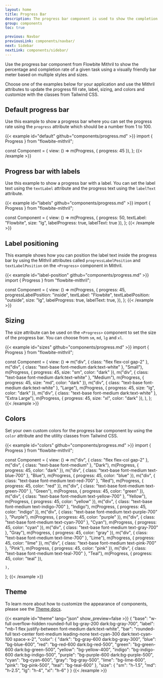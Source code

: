 ```yaml
---
layout: home
title: Progress Bar
description: The progress bar component is used to show the completion rate of a given task in the form of a filled bar where you can also add a label indicating percentage
group: components
toc: true

previous: Navbar
previousLink: components/navbar/
next: Sidebar
nextLink: components/sidebar/
---
```

Use the progress bar component from Flowbite Mithril to show the percentage and completion rate of a given task using a visually friendly bar meter based on multiple styles and sizes.

Choose one of the examples below for your application and use the Mithril attributes to update the progress fill rate, label, sizing, and colors and customize with the classes from Tailwind CSS.

## Default progress bar

Use this example to show a progress bar where you can set the progress rate using the `progress` attribute which should be a number from 1 to 100.

{{< example id="default" github="components/progress.md" >}}
import { Progress } from "flowbite-mithril";

const Component = {
  view: () =>
    m(Progress, { progress: 45 }),
};
{{< /example >}}

## Progress bar with labels

Use this example to show a progress bar with a label. You can set the label text using the `textLabel` attribute and the progress text using the `labelText` attribute.

{{< example id="labels" github="components/progress.md" >}}
import { Progress } from "flowbite-mithril";

const Component = {
  view: () =>
    m(Progress, { progress: 50, textLabel: "Flowbite", size: "lg", labelProgress: true, labelText: true }),
};
{{< /example >}}

## Label positioning

This example shows how you can position the label text inside the progress bar by using the Mithril attributes called `progressLabelPosition` and `textLabelPosition` on the `<Progress>` component in Mithril.

{{< example id="label-position" github="components/progress.md" >}}
import { Progress } from "flowbite-mithril";

const Component = {
  view: () =>
    m(Progress, {
      progress: 45,
      progressLabelPosition: "inside",
      textLabel: "Flowbite",
      textLabelPosition: "outside",
      size: "lg",
      labelProgress: true,
      labelText: true,
    }),
};
{{< /example >}}

## Sizing

The size attribute can be used on the `<Progress>` component to set the size of the progress bar. You can choose from `sm`, `md`, `lg` and `xl`.

{{< example id="sizes" github="components/progress.md" >}}
import { Progress } from "flowbite-mithril";

const Component = {
  view: () =>
    m("div", { class: "flex flex-col gap-2" },
      m("div", { class: "text-base font-medium dark:text-white" }, "Small"),
      m(Progress, { progress: 45, size: "sm", color: "dark" }),
      m("div", { class: "text-base font-medium dark:text-white" }, "Medium"),
      m(Progress, { progress: 45, size: "md", color: "dark" }),
      m("div", { class: "text-base font-medium dark:text-white" }, "Large"),
      m(Progress, { progress: 45, size: "lg", color: "dark" }),
      m("div", { class: "text-base font-medium dark:text-white" }, "Extra Large"),
      m(Progress, { progress: 45, size: "xl", color: "dark" }),
    ),
};
{{< /example >}}

## Colors

Set your own custom colors for the progress bar component by using the `color` attribute and the utility classes from Tailwind CSS.

{{< example id="colors" github="components/progress.md" >}}
import { Progress } from "flowbite-mithril";

const Component = {
  view: () =>
    m("div", { class: "flex flex-col gap-2" },
      m("div", { class: "text-base font-medium" }, "Dark"),
      m(Progress, { progress: 45, color: "dark" }),
      m("div", { class: "text-base font-medium text-blue-700" }, "Blue"),
      m(Progress, { progress: 45, color: "blue" }),
      m("div", { class: "text-base font-medium text-red-700" }, "Red"),
      m(Progress, { progress: 45, color: "red" }),
      m("div", { class: "text-base font-medium text-green-700" }, "Green"),
      m(Progress, { progress: 45, color: "green" }),
      m("div", { class: "text-base font-medium text-yellow-700" }, "Yellow"),
      m(Progress, { progress: 45, color: "yellow" }),
      m("div", { class: "text-base font-medium text-indigo-700" }, "Indigo"),
      m(Progress, { progress: 45, color: "indigo" }),
      m("div", { class: "text-base font-medium text-purple-700" }, "Purple"),
      m(Progress, { progress: 45, color: "purple" }),
      m("div", { class: "text-base font-medium text-cyan-700" }, "Cyan"),
      m(Progress, { progress: 45, color: "cyan" }),
      m("div", { class: "text-base font-medium text-gray-700" }, "Gray"),
      m(Progress, { progress: 45, color: "gray" }),
      m("div", { class: "text-base font-medium text-lime-700" }, "Lime"),
      m(Progress, { progress: 45, color: "lime" }),
      m("div", { class: "text-base font-medium text-pink-700" }, "Pink"),
      m(Progress, { progress: 45, color: "pink" }),
      m("div", { class: "text-base font-medium text-teal-700" }, "Teal"),
      m(Progress, { progress: 45, color: "teal" }),

    ),
};
{{< /example >}}

## Theme

To learn more about how to customize the appearance of components, please see the [Theme docs](https://alexferl.github.io/flowbite-mithril/customize/theme/).

{{< example id="theme" lang="json" show_preview=false >}}
{
  "base": "w-full overflow-hidden rounded-full bg-gray-200 dark:bg-gray-700",
  "label": "mb-1 flex justify-between font-medium dark:text-white",
  "bar": "rounded-full text-center font-medium leading-none text-cyan-300 dark:text-cyan-100 space-x-2",
  "color": {
    "dark": "bg-gray-600 dark:bg-gray-300",
    "blue": "bg-blue-600",
    "red": "bg-red-600 dark:bg-red-500",
    "green": "bg-green-600 dark:bg-green-500",
    "yellow": "bg-yellow-400",
    "indigo": "bg-indigo-600 dark:bg-indigo-500",
    "purple": "bg-purple-600 dark:bg-purple-500",
    "cyan": "bg-cyan-600",
    "gray": "bg-gray-500",
    "lime": "bg-lime-600",
    "pink": "bg-pink-500",
    "teal": "bg-teal-600"
  },
  "size": {
    "sm": "h-1.5",
    "md": "h-2.5",
    "lg": "h-4",
    "xl": "h-6"
  }
}
{{< /example >}}
